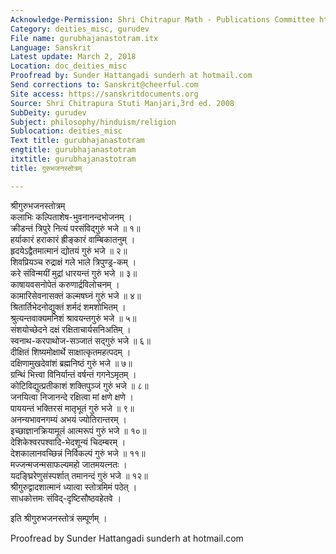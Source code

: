```yaml
---
Acknowledge-Permission: Shri Chitrapur Math - Publications Committee https://chitrapurmath.net/
Category: deities_misc, gurudev
File name: gurubhajanastotram.itx
Language: Sanskrit
Latest update: March 2, 2018
Location: doc_deities_misc
Proofread by: Sunder Hattangadi sunderh at hotmail.com
Send corrections to: Sanskrit@cheerful.com
Site access: https://sanskritdocuments.org
Source: Shri Chitrapura Stuti Manjari,3rd ed. 2008
SubDeity: gurudev
Subject: philosophy/hinduism/religion
Sublocation: deities_misc
Text title: gurubhajanastotram
engtitle: gurubhajanastotram
itxtitle: gurubhajanastotram
title: गुरुभजनस्तोत्रम्

---
```

  
 श्रीगुरुभजनस्तोत्रम्   
कलाभिः कल्पिताशेष-भुवनानन्दभोजनम् ।  
क्रीडन्तं त्रिपुरे नित्यं परसंविद्गुरुं भजे ॥ १॥  
हर्याकारं हराकारं ह्रीङ्कारं वाम्बिकातनुम् ।  
हृदयेऽद्वैतमात्मानं द्योतयं गुरुं भजे ॥ २॥  
शिवप्रियञ्च रुद्राक्षं गले भाले त्रिपुण्ड्र-कम् ।  
करे संविन्मयीं मुद्रां धारयन्तं गुरुं भजे ॥ ३॥  
काषायवसनोपेतं करुणार्द्रविलोचनम् ।  
कामारिसेवनासक्तं कल्मषघ्नं गुरुं भजे ॥ ४॥  
श्रितार्तिभेदनोद्युक्तं शर्मदं शमशोभितम् ।  
श्रुत्यन्तवाक्यमनिशं श्रावयन्तगुरुं भजे ॥ ५॥  
संशयोच्छेदने दक्षं रक्षिताचार्यसनिअतिम् ।  
स्वनाथ-करपाथोज-सञ्जातं सद्गुरुं भजे ॥ ६॥  
दीक्षितं शिष्यमोक्षार्थे साक्षात्कृतमहत्पदम् ।  
दक्षिणामुखदेवांशं ब्रह्मनिष्ठं गुरुं भजे ॥ ७॥  
ग्रन्थिं भित्त्वा विनिर्यान्तं वर्षन्तं गगनेऽमृतम् ।  
कोटिविद्युत्प्रतीकाशं शक्तिपुञ्जं गुरुं भजे ॥ ८॥  
जनयित्वा निजानन्दे रक्षित्वा मां क्षणे क्षणे ।  
पाययन्तं भक्तिरसं मातृभूतं गुरुं भजे ॥ ९॥  
अनन्यभावनगम्यं अभयं ज्योतिरान्तरम् ।  
इच्छाज्ञानक्रियामूलं आत्मरूपं गुरुं भजे ॥ १०॥  
देशिकेश्वरपश्वादि-भेदशून्यं चिदम्बरम् ।  
देशकालानवच्छिन्नं निर्विकल्पं गुरुं भजे ॥ ११॥  
मज्जन्मजन्मसाफल्यमहो जातमयत्नतः ।  
यदङ्घ्रिरेणुसंस्पर्शात् तमानन्दं गुरुं भजे ॥ १२॥  
श्रीगुरुद्वादशात्मानं ध्यात्वा स्तोत्रमिमं पठेत् ।  
साधकोत्तमः संविद्-दृष्टिसौष्ठवहेतवे ।  
  
इति श्रीगुरुभजनस्तोत्रं सम्पूर्णम् ।  
  
Proofread by Sunder Hattangadi sunderh at hotmail.com  
  

